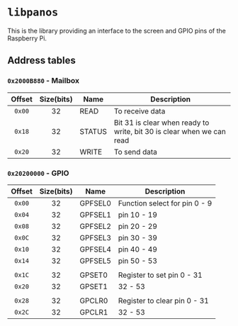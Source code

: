 # `libpanos` #

This is the library providing an interface to the screen and GPIO pins of the Raspberry Pi.

## Address tables ##

### `0x2000B880` - Mailbox ###

|Offset |Size(bits) |Name       |Description                                                            |
|:--:   |:--:       |----       |----                                                                   |
|`0x00` |32         |READ       |To receive data                                                        |
|`0x18` |32         |STATUS     |Bit 31 is clear when ready to write, bit 30 is clear when we can read  |
|`0x20` |32         |WRITE      |To send data                                                           |

### `0x20200000` - GPIO ###

|Offset     |Size(bits) |Name       |Description                    |
|:--:       |:--:       |----       |----                           |
|`0x00`     |32         |GPFSEL0    |Function select for pin 0 - 9  |
|`0x04`     |32         |GPFSEL1    |pin 10 - 19                    |
|`0x08`     |32         |GPFSEL2    |pin 20 - 29                    |
|`0x0C`     |32         |GPFSEL3    |pin 30 - 39                    |
|`0x10`     |32         |GPFSEL4    |pin 40 - 49                    |
|`0x14`     |32         |GPFSEL5    |pin 50 - 53                    |
|           |           |           |                               |
|`0x1C`     |32         |GPSET0     |Register to set pin 0 - 31     |
|`0x20`     |32         |GPSET1     |32 - 53                        |
|           |           |           |                               |
|`0x28`     |32         |GPCLR0     |Register to clear pin 0 - 31   |
|`0x2C`     |32         |GPCLR1     |32 - 53                        |